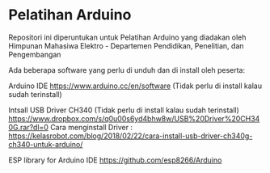 # Pelatihan Arduino
Repositori ini diperuntukan untuk Pelatihan Arduino yang diadakan oleh Himpunan Mahasiwa Elektro - Departemen Pendidikan, Penelitian, dan Pengembangan

Ada beberapa software yang perlu di unduh dan di install oleh peserta:

Arduino IDE
https://www.arduino.cc/en/software (Tidak perlu di install kalau sudah terinstall)

Intsall USB Driver CH340 (Tidak perlu di install kalau sudah terinstall)
https://www.dropbox.com/s/q0u00s6yd4bhw8w/USB%20Driver%20CH340G.rar?dl=0
Cara menginstall Driver : https://kelasrobot.com/blog/2018/02/22/cara-install-usb-driver-ch340g-ch340-untuk-arduino/

ESP library for Arduino IDE 
https://github.com/esp8266/Arduino
